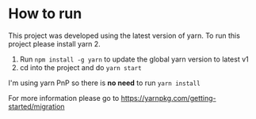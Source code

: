 # How to run

This project was developed using the latest version of yarn. To run this project please install yarn 2.

1. Run `npm install -g yarn` to update the global yarn version to latest v1
2. cd into the project and do `yarn start`

I'm using yarn PnP so there is **no need** to run `yarn install`

For more information please go to https://yarnpkg.com/getting-started/migration